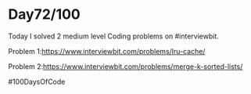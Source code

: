 
# Day72/100

Today I solved 2 medium level Coding problems on #interviewbit.

Problem 1:https://www.interviewbit.com/problems/lru-cache/

Problem 2:https://www.interviewbit.com/problems/merge-k-sorted-lists/





#100DaysOfCode
